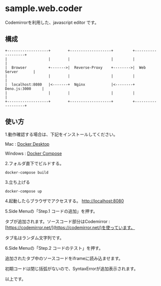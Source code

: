 sample.web.coder
=========

Codemirrorを利用した、javascript editor です。


 構成
---------------

```
+-------------------+        +-------------------+         +-------------------+
|                   |        |                   |         |                   |
|  Browser          +------->|  Reverse-Proxy    +-------->|  Web Server       |
|                   |        |                   |         |                   |
|  localhost:8080   |<-------+  Nginx            |<--------+  Deno.js:3000     |
|                   |        |                   |         |                   |
+-------------------+        +-------------------+         +-------------------+
```


使い方
---------------

1.動作確認する場合は、下記をインストールしてください。

Mac : [Docker Desktop](https://www.docker.com/products/docker-desktop)

Windows : [Docker Compose](https://docs.docker.com/compose) 



2.フォルダ直下でビルドする。
```
docker-compose build
```



3.立ち上げる
```
docker-compose up
```



4.起動したらブラウザでアクセスする。
[http://localhost:8080](http://localhost:8080)



5.Side Menuの「Step.1 コードの追加」を押す。

タブが追加されます。ソースコード部分はCodemirror : [https://codemirror.net/](https://codemirror.net/)を使っています。

タブ名はランダム文字列です。



6.Side Menuの「Step.2 コードのテスト」を押す。

追加されたタブ中のソースコードをiframeに読み込ませます。

初期コードは閉じ括弧がないので、SyntaxErrorが追加表示されます。

以上です。

